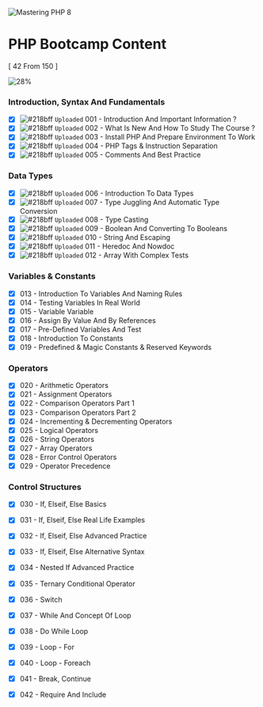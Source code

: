 ![Mastering PHP 8](https://elzero.org/php-bootcamp.png)

# PHP Bootcamp Content

[ 42 From 150 ]

![28%](https://progress-bar.dev/28/?title=Done)

### Introduction, Syntax And Fundamentals

- [x] ![#218bff](https://via.placeholder.com/12/218bff/000000?text=+) `Uploaded` 001 - Introduction And Important Information ?
- [x] ![#218bff](https://via.placeholder.com/12/218bff/000000?text=+) `Uploaded` 002 - What Is New And How To Study The Course ?
- [x] ![#218bff](https://via.placeholder.com/12/218bff/000000?text=+) `Uploaded` 003 - Install PHP And Prepare Environment To Work
- [x] ![#218bff](https://via.placeholder.com/12/218bff/000000?text=+) `Uploaded` 004 - PHP Tags & Instruction Separation
- [x] ![#218bff](https://via.placeholder.com/12/218bff/000000?text=+) `Uploaded` 005 - Comments And Best Practice

### Data Types

- [x] ![#218bff](https://via.placeholder.com/12/218bff/000000?text=+) `Uploaded` 006 - Introduction To Data Types
- [x] ![#218bff](https://via.placeholder.com/12/218bff/000000?text=+) `Uploaded` 007 - Type Juggling And Automatic Type Conversion
- [x] ![#218bff](https://via.placeholder.com/12/218bff/000000?text=+) `Uploaded` 008 - Type Casting
- [x] ![#218bff](https://via.placeholder.com/12/218bff/000000?text=+) `Uploaded` 009 - Boolean And Converting To Booleans
- [x] ![#218bff](https://via.placeholder.com/12/218bff/000000?text=+) `Uploaded` 010 - String And Escaping
- [x] ![#218bff](https://via.placeholder.com/12/218bff/000000?text=+) `Uploaded` 011 - Heredoc And Nowdoc
- [x] ![#218bff](https://via.placeholder.com/12/218bff/000000?text=+) `Uploaded` 012 - Array With Complex Tests

### Variables & Constants

- [x] 013 - Introduction To Variables And Naming Rules
- [x] 014 - Testing Variables In Real World
- [x] 015 - Variable Variable
- [x] 016 - Assign By Value And By References
- [x] 017 - Pre-Defined Variables And Test
- [x] 018 - Introduction To Constants
- [x] 019 - Predefined & Magic Constants & Reserved Keywords

### Operators

- [x] 020 - Arithmetic Operators
- [x] 021 - Assignment Operators
- [x] 022 - Comparison Operators Part 1
- [x] 023 - Comparison Operators Part 2
- [x] 024 - Incrementing & Decrementing Operators
- [x] 025 - Logical Operators
- [x] 026 - String Operators
- [x] 027 - Array Operators
- [x] 028 - Error Control Operators
- [x] 029 - Operator Precedence

### Control Structures

- [x] 030 - If, Elseif, Else Basics
- [x] 031 - If, Elseif, Else Real Life Examples
- [x] 032 - If, Elseif, Else Advanced Practice 
- [x] 033 - If, Elseif, Else Alternative Syntax
- [x] 034 - Nested If Advanced Practice
- [x] 035 - Ternary Conditional Operator
- [x] 036 - Switch
- [x] 037 - While And Concept Of Loop
- [x] 038 - Do While Loop
- [x] 039 - Loop - For
- [x] 040 - Loop - Foreach 
- [x] 041 - Break, Continue
- [x] 042 - Require And Include

